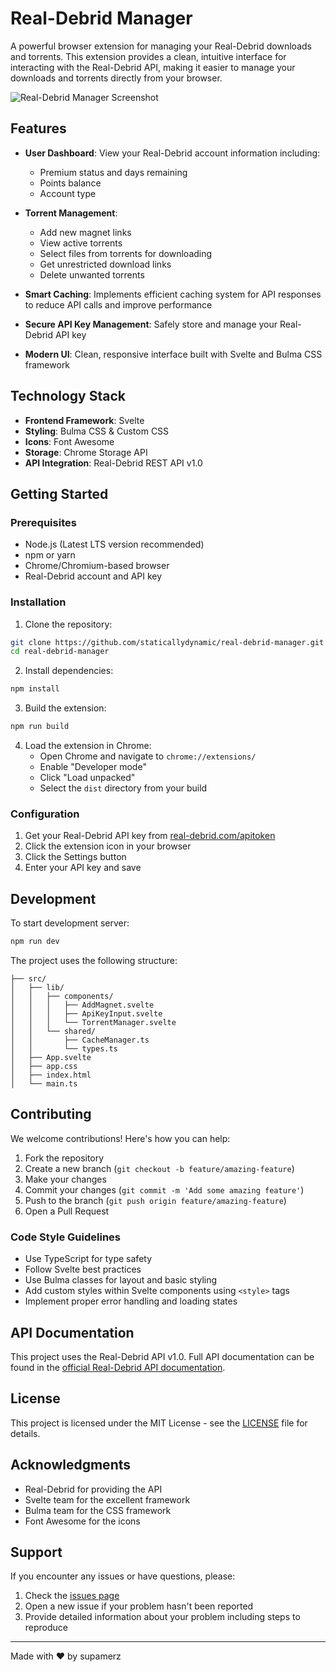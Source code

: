 # Real-Debrid Manager

A powerful browser extension for managing your Real-Debrid downloads and torrents. This extension provides a clean, intuitive interface for interacting with the Real-Debrid API, making it easier to manage your downloads and torrents directly from your browser.

![Real-Debrid Manager Screenshot](placeholder-for-screenshot.png)

## Features

- **User Dashboard**: View your Real-Debrid account information including:
  - Premium status and days remaining
  - Points balance
  - Account type
  
- **Torrent Management**:
  - Add new magnet links
  - View active torrents
  - Select files from torrents for downloading
  - Get unrestricted download links
  - Delete unwanted torrents
  
- **Smart Caching**: Implements efficient caching system for API responses to reduce API calls and improve performance
- **Secure API Key Management**: Safely store and manage your Real-Debrid API key
- **Modern UI**: Clean, responsive interface built with Svelte and Bulma CSS framework

## Technology Stack

- **Frontend Framework**: Svelte
- **Styling**: Bulma CSS & Custom CSS
- **Icons**: Font Awesome
- **Storage**: Chrome Storage API
- **API Integration**: Real-Debrid REST API v1.0

## Getting Started

### Prerequisites

- Node.js (Latest LTS version recommended)
- npm or yarn
- Chrome/Chromium-based browser
- Real-Debrid account and API key

### Installation

1. Clone the repository:
```bash
git clone https://github.com/staticallydynamic/real-debrid-manager.git
cd real-debrid-manager
```

2. Install dependencies:
```bash
npm install
```

3. Build the extension:
```bash
npm run build
```

4. Load the extension in Chrome:
   - Open Chrome and navigate to `chrome://extensions/`
   - Enable "Developer mode"
   - Click "Load unpacked"
   - Select the `dist` directory from your build

### Configuration

1. Get your Real-Debrid API key from [real-debrid.com/apitoken](https://real-debrid.com/apitoken)
2. Click the extension icon in your browser
3. Click the Settings button
4. Enter your API key and save

## Development

To start development server:

```bash
npm run dev
```

The project uses the following structure:

```
├── src/
│   ├── lib/
│   │   ├── components/
│   │   │   ├── AddMagnet.svelte
│   │   │   ├── ApiKeyInput.svelte
│   │   │   └── TorrentManager.svelte
│   │   └── shared/
│   │       ├── CacheManager.ts
│   │       └── types.ts
│   ├── App.svelte
│   ├── app.css
│   ├── index.html
│   └── main.ts
```

## Contributing

We welcome contributions! Here's how you can help:

1. Fork the repository
2. Create a new branch (`git checkout -b feature/amazing-feature`)
3. Make your changes
4. Commit your changes (`git commit -m 'Add some amazing feature'`)
5. Push to the branch (`git push origin feature/amazing-feature`)
6. Open a Pull Request

### Code Style Guidelines

- Use TypeScript for type safety
- Follow Svelte best practices
- Use Bulma classes for layout and basic styling
- Add custom styles within Svelte components using `<style>` tags
- Implement proper error handling and loading states

## API Documentation

This project uses the Real-Debrid API v1.0. Full API documentation can be found in the [official Real-Debrid API documentation](https://api.real-debrid.com/).

## License

This project is licensed under the MIT License - see the [LICENSE](LICENSE) file for details.

## Acknowledgments

- Real-Debrid for providing the API
- Svelte team for the excellent framework
- Bulma team for the CSS framework
- Font Awesome for the icons

## Support

If you encounter any issues or have questions, please:

1. Check the [issues page](https://github.com/staticallydynamic/real-debrid-manager/issues)
2. Open a new issue if your problem hasn't been reported
3. Provide detailed information about your problem including steps to reproduce

---

Made with ❤️ by supamerz